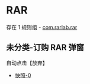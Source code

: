 # RAR

存在 1 规则组 - [com.rarlab.rar](/src/apps/com.rarlab.rar.ts)

## 未分类-订购 RAR 弹窗

自动点击【放弃】

- [快照-0](https://i.gkd.li/i/12781596)
